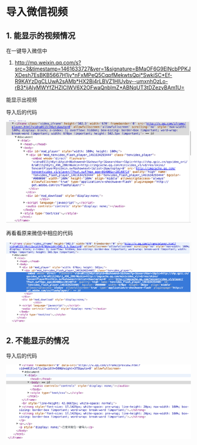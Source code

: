 # 导入微信视频

## 1. 能显示的视频情况

在一键导入微信中

1. <http://mp.weixin.qq.com/s?src=3&timestamp=1461633727&ver=1&signature=BMaOF6G9ElNcbPPKJXDesh7EsBKB5667H1jy*nFxMPeQ5CqpfMekwtsQpj*SwkiSC*Ef-R9KAYzDgCLUwA2sAMb*HX2Bi4rLBVZ1HlUvbv--umxnhOzLo-rB3*ijAIyMWYfZHZlCIWV6X2OFwaQnblmZ*ABNqUT3tDZezyBAm1U=>

能显示出视频

导入后的代码

![能显示视频](QQ20160426-0.png)

再看看原来微信中相应的代码

![微信中的url](QQ20160426-1.png)

## 2. 不能显示的情况

导入后的代码

![不能显示url的代码](QQ20160426-2.png)